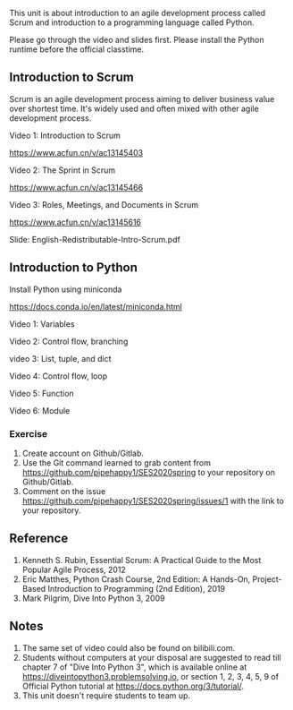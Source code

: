 This unit is about introduction to an agile development process called Scrum and introduction to a programming language called Python.

Please go through the video and slides first.
Please install the Python runtime before the official classtime.

## Introduction to Scrum

Scrum is an agile development process aiming to deliver business value over shortest time.
It's widely used and often mixed with other agile development process.

Video 1: Introduction to Scrum

https://www.acfun.cn/v/ac13145403

Video 2: The Sprint in Scrum

https://www.acfun.cn/v/ac13145466

Video 3: Roles, Meetings, and Documents in Scrum

https://www.acfun.cn/v/ac13145616

Slide: English-Redistributable-Intro-Scrum.pdf

## Introduction to Python

Install Python using miniconda

https://docs.conda.io/en/latest/miniconda.html

Video 1: Variables

Video 2: Control flow, branching

video 3: List, tuple, and dict

Video 4: Control flow, loop

Video 5: Function

Video 6: Module

### Exercise

1. Create account on Github/Gitlab.
2. Use the Git command learned to grab content from https://github.com/pipehappy1/SES2020spring to your repository on Github/Gitlab.
3. Comment on the issue https://github.com/pipehappy1/SES2020spring/issues/1 with the link to your repository.

## Reference

1. Kenneth S. Rubin, Essential Scrum: A Practical Guide to the Most Popular Agile Process, 2012
2. Eric Matthes, Python Crash Course, 2nd Edition: A Hands-On, Project-Based Introduction to Programming  (2nd Edition), 2019
3. Mark Pilgrim, Dive Into Python 3, 2009

## Notes

1. The same set of video could also be found on bilibili.com.
2. Students without computers at your disposal are suggested to read till chapter 7 of "Dive Into Python 3", which is available online at https://diveintopython3.problemsolving.io, or section 1, 2, 3, 4, 5, 9 of Official Python tutorial at https://docs.python.org/3/tutorial/.
3. This unit doesn't require students to team up.
